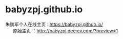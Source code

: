 # babyzpj.github.io
朱鹏军个人在线主页  : https://babyzpj.github.io/ </br>
       原始主页 ：http://babyzpj.deercv.com/?preview=1

